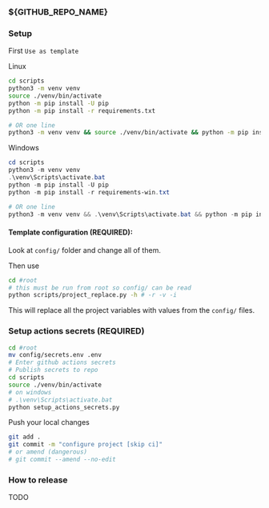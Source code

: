 ### ${GITHUB_REPO_NAME}

### Setup

First `Use as template`

Linux

```sh
cd scripts
python3 -m venv venv
source ./venv/bin/activate
python -m pip install -U pip
python -m pip install -r requirements.txt

# OR one line
python3 -m venv venv && source ./venv/bin/activate && python -m pip install -U pip && python -m pip install -r requirements.txt
```

Windows

```powershell
cd scripts
python3 -m venv venv
.\venv\Scripts\activate.bat
python -m pip install -U pip
python -m pip install -r requirements-win.txt

# OR one line
python3 -m venv venv && .\venv\Scripts\activate.bat && python -m pip install -U pip && python -m pip install -r requirements-win.txt
```

#### Template configuration (REQUIRED):

Look at `config/` folder and change all of them.

Then use

```sh
cd #root
# this must be run from root so config/ can be read
python scripts/project_replace.py -h # -r -v -i
```

This will replace all the project variables with values from the `config/` files.

### Setup actions secrets (REQUIRED)

```sh
cd #root
mv config/secrets.env .env
# Enter github actions secrets
# Publish secrets to repo
cd scripts
source ./venv/bin/activate
# on windows
# .\venv\Scripts\activate.bat
python setup_actions_secrets.py
```

Push your local changes

```sh
git add .
git commit -m "configure project [skip ci]"
# or amend (dangerous)
# git commit --amend --no-edit
```

### How to release

TODO
